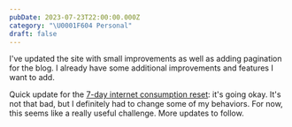 ```yaml
---
pubDate: 2023-07-23T22:00:00.000Z
category: "\U0001F604 Personal"
draft: false
---
```


I've updated the site with small improvements as well as adding pagination for the blog. I already have some additional improvements and features I want to add.

Quick update for the [7-day internet consumption reset](https://cernezan.com/blog/7-day-internet-consumption-reset/): it's going okay. It's not that bad, but I definitely had to change some of my behaviors. For now, this seems like a really useful challenge. More updates to follow.
